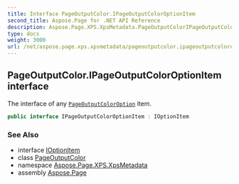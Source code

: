```yaml
---
title: Interface PageOutputColor.IPageOutputColorOptionItem
second_title: Aspose.Page for .NET API Reference
description: Aspose.Page.XPS.XpsMetadata.PageOutputColorIPageOutputColorOptionItem interface. The interface of any PageOutputColorOption item
type: docs
weight: 3000
url: /net/aspose.page.xps.xpsmetadata/pageoutputcolor.ipageoutputcoloroptionitem/
---
```

## PageOutputColor.IPageOutputColorOptionItem interface

The interface of any [`PageOutputColorOption`](../pageoutputcolor.pageoutputcoloroption/) item.

```csharp
public interface IPageOutputColorOptionItem : IOptionItem
```

### See Also

* interface [IOptionItem](../ioptionitem/)
* class [PageOutputColor](../pageoutputcolor/)
* namespace [Aspose.Page.XPS.XpsMetadata](../../aspose.page.xps.xpsmetadata/)
* assembly [Aspose.Page](../../)


